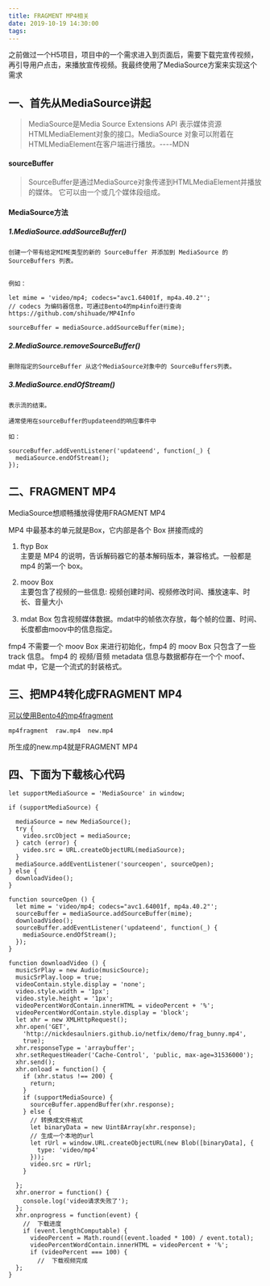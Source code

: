 ```yaml
---
title: FRAGMENT MP4相关
date: 2019-10-19 14:30:00
tags:
---
```

之前做过一个H5项目，项目中的一个需求进入到页面后，需要下载完宣传视频，再引导用户点击，来播放宣传视频。我最终使用了MediaSource方案来实现这个需求


## 一、首先从MediaSource讲起


> MediaSource是Media Source Extensions API 表示媒体资源HTMLMediaElement对象的接口。MediaSource 对象可以附着在HTMLMediaElement在客户端进行播放。----MDN

#### sourceBuffer

> SourceBuffer是通过MediaSource对象传递到HTMLMediaElement并播放的媒体。 它可以由一个或几个媒体段组成。

#### MediaSource方法

##### 1.MediaSource.addSourceBuffer()
```
创建一个带有给定MIME类型的新的 SourceBuffer 并添加到 MediaSource 的 SourceBuffers 列表。


例如：

let mime = 'video/mp4; codecs="avc1.64001f, mp4a.40.2"';
// codecs 为编码器信息，可通过Bento4的mp4info进行查询  https://github.com/shihuade/MP4Info

sourceBuffer = mediaSource.addSourceBuffer(mime);
```
##### 2.MediaSource.removeSourceBuffer()
```
删除指定的SourceBuffer 从这个MediaSource对象中的 SourceBuffers列表。
```
##### 3.MediaSource.endOfStream()
```
表示流的结束。

通常使用在sourceBuffer的updateend的响应事件中

如：

sourceBuffer.addEventListener('updateend', function(_) {
  mediaSource.endOfStream();
});
```

## 二、FRAGMENT MP4
MediaSource想顺畅播放得使用FRAGMENT MP4

MP4 中最基本的单元就是Box，它内部是各个 Box 拼接而成的
1. ftyp Box  
主要是 MP4 的说明，告诉解码器它的基本解码版本，兼容格式。一般都是 mp4 的第一个 box。
2. moov Box  
主要包含了视频的一些信息: 视频创建时间、视频修改时间、播放速率、时长、音量大小

3. mdat Box  包含视频媒体数据。mdat中的帧依次存放，每个帧的位置、时间、长度都由moov中的信息指定。

fmp4 不需要一个 moov Box 来进行初始化，fmp4 的 moov Box 只包含了一些 track 信息。
fmp4 的 视频/音频 metadata 信息与数据都存在一个个 moof、mdat 中，它是一个流式的封装格式。


## 三、把MP4转化成FRAGMENT MP4

[可以使用Bento4的mp4fragment](https://github.com/axiomatic-systems/Bento4)
```
mp4fragment  raw.mp4  new.mp4
```
所生成的new.mp4就是FRAGMENT MP4



## 四、下面为下载核心代码
```
let supportMediaSource = 'MediaSource' in window;

if (supportMediaSource) {

  mediaSource = new MediaSource();
  try {
    video.srcObject = mediaSource;
  } catch (error) {
    video.src = URL.createObjectURL(mediaSource);
  }
  mediaSource.addEventListener('sourceopen', sourceOpen);
} else {
  downloadVideo();
}

function sourceOpen () {
  let mime = 'video/mp4; codecs="avc1.64001f, mp4a.40.2"';
  sourceBuffer = mediaSource.addSourceBuffer(mime);
  downloadVideo();
  sourceBuffer.addEventListener('updateend', function(_) {
    mediaSource.endOfStream();
  });
}

function downloadVideo () {
  musicSrPlay = new Audio(musicSource);
  musicSrPlay.loop = true;
  videoContain.style.display = 'none';
  video.style.width = '1px';
  video.style.height = '1px';
  videoPercentWordContain.innerHTML = videoPercent + '%';
  videoPercentWordContain.style.display = 'block';
  let xhr = new XMLHttpRequest();
  xhr.open('GET',
    'http://nickdesaulniers.github.io/netfix/demo/frag_bunny.mp4',
    true);
  xhr.responseType = 'arraybuffer';
  xhr.setRequestHeader('Cache-Control', 'public, max-age=31536000');
  xhr.send();
  xhr.onload = function() {
    if (xhr.status !== 200) {
      return;
    }
    if (supportMediaSource) {
      sourceBuffer.appendBuffer(xhr.response);
    } else {
      // 转换成文件格式
      let binaryData = new Uint8Array(xhr.response);
      // 生成一个本地的url
      let rUrl = window.URL.createObjectURL(new Blob([binaryData], {
        type: 'video/mp4'
      }));
      video.src = rUrl;
    }

  };
  xhr.onerror = function() {
    console.log('video请求失败了');
  };
  xhr.onprogress = function(event) {
    //  下载进度
    if (event.lengthComputable) {
      videoPercent = Math.round((event.loaded * 100) / event.total);
      videoPercentWordContain.innerHTML = videoPercent + '%';
      if (videoPercent === 100) {
        //  下载视频完成
  };
}

```